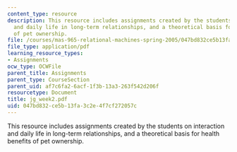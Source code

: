 ```yaml
---
content_type: resource
description: This resource includes assignments created by the students on interaction
  and daily life in long-term relationships, and a theoretical basis for health benefits
  of pet ownership.
file: /courses/mas-965-relational-machines-spring-2005/047bd832ce5b13fa3c2e4f7cf272057c_jg_week2.pdf
file_type: application/pdf
learning_resource_types:
- Assignments
ocw_type: OCWFile
parent_title: Assignments
parent_type: CourseSection
parent_uid: af7c6fa2-6acf-1f3b-13a3-263f542d206f
resourcetype: Document
title: jg_week2.pdf
uid: 047bd832-ce5b-13fa-3c2e-4f7cf272057c
---
```

This resource includes assignments created by the students on interaction and daily life in long-term relationships, and a theoretical basis for health benefits of pet ownership.

